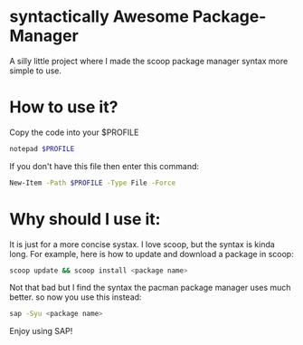 # syntactically Awesome Package-Manager

A silly little project where I made the scoop package manager syntax more simple to use.

# How to use it?

Copy the code into your $PROFILE

```bash
notepad $PROFILE
```
If you don't have this file then enter this command:

```bash
New-Item -Path $PROFILE -Type File -Force
```
# Why should I use it:
It is just for a more concise systax. I love scoop, but the syntax is kinda long.
For example, here is how to update and download a package in scoop:
```bash
scoop update && scoop install <package name>
```
Not that bad but I find the syntax the pacman package manager uses much better.
so now you use this instead:
```bash
sap -Syu <package name>
```

Enjoy using SAP!
